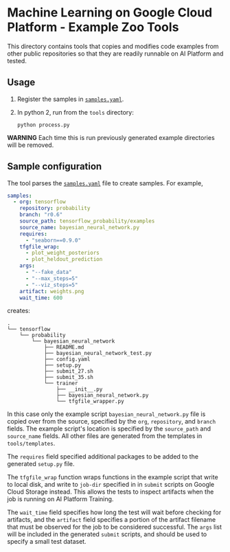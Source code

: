 # Machine Learning on Google Cloud Platform - Example Zoo Tools

This directory contains tools that copies and modifies code examples from other public repositories so that they are readily runnable on AI Platform and tested.

## Usage

1. Register the samples in [`samples.yaml`](samples.yaml).

1. In python 2, run from the `tools` directory:

	```
	python process.py
	```

**WARNING** Each time this is run previously generated example directories will be removed.


## Sample configuration

The tool parses the [`samples.yaml`](samples.yaml) file to create samples.  For example,

```yaml
samples:
  - org: tensorflow
    repository: probability
    branch: "r0.6"
    source_path: tensorflow_probability/examples
    source_name: bayesian_neural_network.py
    requires:
      - "seaborn==0.9.0"
    tfgfile_wrap:
      - plot_weight_posteriors
      - plot_heldout_prediction
    args:
      - "--fake_data"
      - "--max_steps=5"
      - "--viz_steps=5"
    artifact: weights.png
    wait_time: 600
```

creates:

```
.
└── tensorflow
    └── probability
        └── bayesian_neural_network
            ├── README.md
            ├── bayesian_neural_network_test.py
            ├── config.yaml
            ├── setup.py
            ├── submit_27.sh
            ├── submit_35.sh
            └── trainer
                ├── __init__.py
                ├── bayesian_neural_network.py
                └── tfgfile_wrapper.py
```

In this case only the example script `bayesian_neural_network.py` file is copied over from the source, specified by the `org`, `repository`, and `branch` fields.  The example script's location is specified by the `source_path` and `source_name` fields.  All other files are generated from the templates in `tools/templates`.

The `requires` field specified additional packages to be added to the generated `setup.py` file.

The `tfgfile_wrap` function wraps functions in the example script that write to local disk, and write to `job-dir` specified in in `submit` scripts on Google Cloud Storage instead.  This allows the tests to inspect artifacts when the job is running on AI Platform Training.

The `wait_time` field specifies how long the test will wait before checking for artifacts, and the `artifact` field specifies a portion of the artifact filename that must be observed for the job to be considered successful.  The `args` list will be included in the generated `submit` scripts, and should be used to specify a small test dataset.
